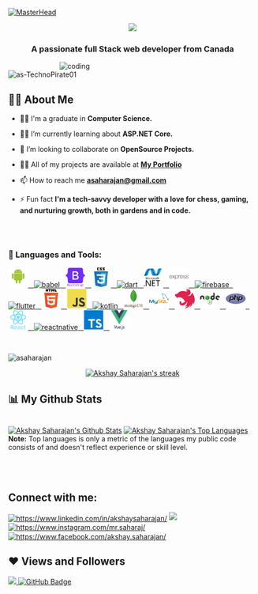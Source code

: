 [![MasterHead](https://firebasestorage.googleapis.com/v0/b/flexi-coding.appspot.com/o/dempgi7-520f8d5f-63d4-4453-8822-dbc149ae27f8.gif?alt=media&token=91c0c7b2-93c3-4029-b011-1a8703c5730d)](https://rishavchanda.io)
<p align="center">
 <a href="https://www.linkedin.com/in/akshaysaharajan/">
    <img src="https://readme-typing-svg.herokuapp.com/?color=%2336BCF7&center=true&lines=Hi%2C+I%27m+Akshay+Saharajan">
  </a> 
</p>
<h3 align="center">A passionate full Stack web developer from Canada</h3>

<img align="right" alt="coding" width="400" src="https://media3.giphy.com/media/v1.Y2lkPTc5MGI3NjExdnkwZnVybWxydGYyZWJxdXV4ZDlhczJ6ZXd0cmVpcHhlMDZ2eDhiMiZlcD12MV9pbnRlcm5hbF9naWZfYnlfaWQmY3Q9Zw/2IudUHdI075HL02Pkk/giphy.gif">
<p align="left"> <img src="https://komarev.com/ghpvc/?username=as-TechnoPirate01&label=Profile%20views&color=0e75b6&style=flat" alt="as-TechnoPirate01" /> </p>

## 🙋‍♂️ About Me

- 👨‍🎓 I'm a graduate in **Computer Science.** 

- 🐱‍💻 I’m currently learning about **ASP.NET Core.**

- 👯 I’m looking to collaborate on **OpenSource Projects.**

- 🧑‍💻 All of my projects are available at **[My Portfolio](https://akshaysaharajan.me)**

- 📫 How to reach me **asaharajan@gmail.com**

- ⚡ Fun fact **I'm a tech-savvy developer with a love for chess, gaming, and nurturing growth, both in gardens and in code.**

<br>
<br>
<h3 align="left"> 🚀 Languages and Tools:</h3>
<p align="left"> <a href="https://developer.android.com" target="_blank" rel="noreferrer"> 
 <img src="https://raw.githubusercontent.com/devicons/devicon/master/icons/android/android-original-wordmark.svg" alt="android" width="40" height="40"/> </a> <a href="https://babeljs.io/" target="_blank" rel="noreferrer">&nbsp;
 <img src="https://www.vectorlogo.zone/logos/babeljs/babeljs-icon.svg" alt="babel" width="40" height="40"/> </a> <a href="https://getbootstrap.com" target="_blank" rel="noreferrer"> &nbsp;
 <img src="https://raw.githubusercontent.com/devicons/devicon/master/icons/bootstrap/bootstrap-plain-wordmark.svg" alt="bootstrap" width="40" height="40"/> </a> <a href="https://www.w3schools.com/css/" target="_blank" rel="noreferrer"> &nbsp;
 <img src="https://raw.githubusercontent.com/devicons/devicon/master/icons/css3/css3-original-wordmark.svg" alt="css3" width="40" height="40"/> </a> <a href="https://dart.dev" target="_blank" rel="noreferrer">  &nbsp;  
 <img src="https://www.vectorlogo.zone/logos/dartlang/dartlang-icon.svg" alt="dart" width="40" height="40"/> </a> <a href="https://dotnet.microsoft.com/" target="_blank" rel="noreferrer"> &nbsp;
 <img src="https://raw.githubusercontent.com/devicons/devicon/master/icons/dot-net/dot-net-original-wordmark.svg" alt="dotnet" width="40" height="40"/> </a> <a href="https://expressjs.com" target="_blank" rel="noreferrer"> &nbsp;
 <img src="https://raw.githubusercontent.com/devicons/devicon/master/icons/express/express-original-wordmark.svg" alt="express" width="40" height="40"/> </a> <a href="https://firebase.google.com/" target="_blank" rel="noreferrer">&nbsp;
 <img src="https://www.vectorlogo.zone/logos/firebase/firebase-icon.svg" alt="firebase" width="40" height="40"/> </a> <a href="https://flutter.dev" target="_blank" rel="noreferrer"> &nbsp;
 <img src="https://www.vectorlogo.zone/logos/flutterio/flutterio-icon.svg" alt="flutter" width="40" height="40"/> </a> <a href="https://www.w3.org/html/" target="_blank" rel="noreferrer"> &nbsp;
 <img src="https://raw.githubusercontent.com/devicons/devicon/master/icons/html5/html5-original-wordmark.svg" alt="html5" width="40" height="40"/> </a> <a href="https://developer.mozilla.org/en-US/docs/Web/JavaScript" target="_blank" rel="noreferrer"> &nbsp;
 <img src="https://raw.githubusercontent.com/devicons/devicon/master/icons/javascript/javascript-original.svg" alt="javascript" width="40" height="40"/> </a> <a href="https://kotlinlang.org" target="_blank" rel="noreferrer"> &nbsp;
 <img src="https://www.vectorlogo.zone/logos/kotlinlang/kotlinlang-icon.svg" alt="kotlin" width="40" height="40"/> </a> <a href="https://www.mongodb.com/" target="_blank" rel="noreferrer"> &nbsp;
 <img src="https://raw.githubusercontent.com/devicons/devicon/master/icons/mongodb/mongodb-original-wordmark.svg" alt="mongodb" width="40" height="40"/> </a> <a href="https://www.mysql.com/" target="_blank" rel="noreferrer"> &nbsp;
 <img src="https://raw.githubusercontent.com/devicons/devicon/master/icons/mysql/mysql-original-wordmark.svg" alt="mysql" width="40" height="40"/> </a> <a href="https://nestjs.com/" target="_blank" rel="noreferrer"> &nbsp;
 <img src="https://raw.githubusercontent.com/devicons/devicon/master/icons/nestjs/nestjs-plain.svg" alt="nestjs" width="40" height="40"/> </a> <a href="https://nodejs.org" target="_blank" rel="noreferrer"> &nbsp;
 <img src="https://raw.githubusercontent.com/devicons/devicon/master/icons/nodejs/nodejs-original-wordmark.svg" alt="nodejs" width="40" height="40"/> </a> <a href="https://www.php.net" target="_blank" rel="noreferrer"> &nbsp;
 <img src="https://raw.githubusercontent.com/devicons/devicon/master/icons/php/php-original.svg" alt="php" width="40" height="40"/> </a> <a href="https://reactjs.org/" target="_blank" rel="noreferrer"> &nbsp;
 <img src="https://raw.githubusercontent.com/devicons/devicon/master/icons/react/react-original-wordmark.svg" alt="react" width="40" height="40"/> </a> <a href="https://reactnative.dev/" target="_blank" rel="noreferrer"> &nbsp;
 <img src="https://reactnative.dev/img/header_logo.svg" alt="reactnative" width="40" height="40"/> </a> <a href="https://www.typescriptlang.org/" target="_blank" rel="noreferrer"> &nbsp;
 <img src="https://raw.githubusercontent.com/devicons/devicon/master/icons/typescript/typescript-original.svg" alt="typescript" width="40" height="40"/> </a> <a href="https://vuejs.org/" target="_blank" rel="noreferrer"> &nbsp;
 <img src="https://raw.githubusercontent.com/devicons/devicon/master/icons/vuejs/vuejs-original-wordmark.svg" alt="vuejs" width="40" height="40"/> </a> </p>
 <br>

<p><img src="https://github-readme-stats.vercel.app/api?username=as-TechnoPirate01&show_icons=true&locale=en&theme=dark&hide_border=true&stroke=0000&background=060A0CD0" alt="asaharajan" /></p>

<!-- <p><img align="center" src="https://github-readme-streak-stats.herokuapp.com/?user=as-TechnoPirate01&theme=dark" alt="asaharajan" /></p> -->

<p align="center">
    <a href="https://github.com/as-TechnoPirate01">
        <img title="🔥 Get streak stats for your profile at git.io/streak-stats" alt="Akshay Saharajan's streak" src="https://github-readme-streak-stats.herokuapp.com/?user=as-TechnoPirate01&theme=black-ice&hide_border=true&stroke=0000&background=060A0CD0"/>
    </a>
</p>

## 📊 My Github Stats

  <br/>
    <a href="https://github.com/
as-TechnoPirate01"><img height="170em" alt="Akshay Saharajan's Github Stats" src="https://github-readme-stats.vercel.app/api?username=as-TechnoPirate01&show_icons=true&count_private=true&theme=react&hide_border=true&bg_color=0D1117" /></a>
  <a href="https://github.com/
as-TechnoPirate01"><img height="170em" alt="Akshay Saharajan's Top Languages" src="https://github-readme-stats.vercel.app/api/top-langs/?username=as-TechnoPirate01&langs_count=8&count_private=true&layout=compact&theme=react&hide_border=true&bg_color=0D1117" /></a>
  <br/>
  <b>Note:</b> Top languages is only a metric of the languages my public code consists of and doesn't reflect experience or skill level.


<br/>
<br/>


<br/>
<br/>

## Connect with me:
<p align="left">

<a href="https://www.linkedin.com/in/akshaysaharajan/" target="blank">
 <img align="center" src="https://raw.githubusercontent.com/rahuldkjain/github-profile-readme-generator/master/src/images/icons/Social/linked-in-alt.svg" alt="https://www.linkedin.com/in/akshaysaharajan/" height="30" width="40" /></a>
<a href = "https://twitter.com/ASaharajan"><img src="https://img.icons8.com/cotton/45/000000/twitter.png"/></a><a href="https://www.instagram.com/mr.saharaj/" target="blank"><img align="center" src="https://raw.githubusercontent.com/rahuldkjain/github-profile-readme-generator/master/src/images/icons/Social/instagram.svg" alt="https://www.instagram.com/mr.saharaj/" height="30" width="40" /></a>
<a href="https://www.facebook.com/akshay.saharajan/" target="blank"><img align="center" src="https://raw.githubusercontent.com/rahuldkjain/github-profile-readme-generator/master/src/images/icons/Social/facebook.svg" alt="https://www.facebook.com/akshay.saharajan/" height="30" width="40" /></a>

</p>

## ❤ Views and Followers
<a href="https://github.com/as-TechnoPirate01">
    <img src="https://komarev.com/ghpvc/?username=as-TechnoPirate01&color=blueviolet">
</a>
<a href="https://github.com/as-TechnoPirate01?tab=followers"><img src="https://img.shields.io/github/followers/as-TechnoPirate01?label=Followers&style=social" alt="GitHub Badge"></a>
